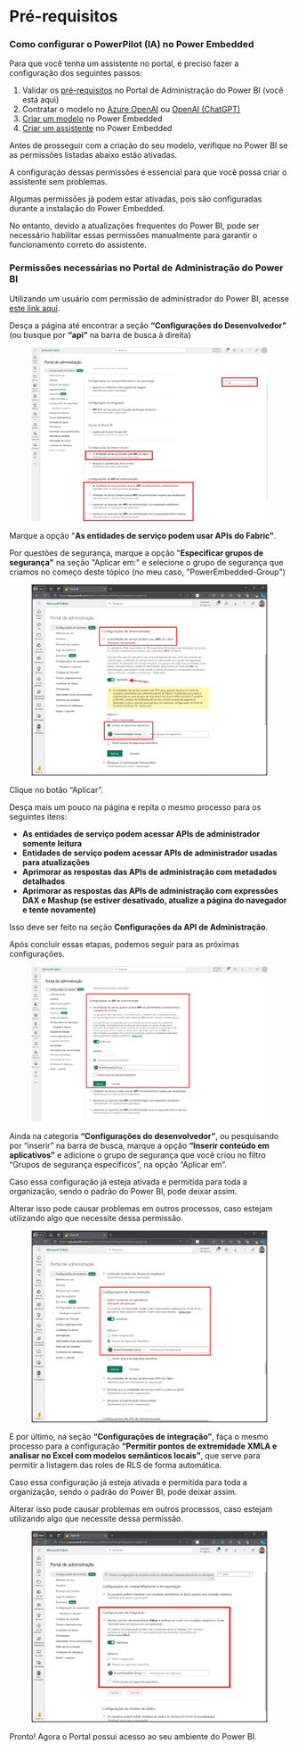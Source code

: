 # Pré-requisitos

### Como configurar o PowerPilot (IA) no Power Embedded

Para que você tenha um assistente no portal, é preciso fazer a configuração dos seguintes passos:

1. Validar os [pré-requisitos](pre-requisitos.md) no Portal de Administração do Power BI (você está aqui)
2. Contratar o modelo no [Azure OpenAI](contratacao-de-uma-ia/azure-openai.md) ou [OpenAI (ChatGPT)](contratacao-de-uma-ia/openai.md)
3. [Criar um modelo](modelos-de-ia.md) no Power Embedded
4. [Criar um assistente](assistentes-de-ia.md) no Power Embedded



Antes de prosseguir com a criação do seu modelo, verifique no Power BI se as permissões listadas abaixo estão ativadas.

A configuração dessas permissões é essencial para que você possa criar o assistente sem problemas.&#x20;

Algumas permissões já podem estar ativadas, pois são configuradas durante a instalação do Power Embedded.

No entanto, devido a atualizações frequentes do Power BI, pode ser necessário habilitar essas permissões manualmente para garantir o funcionamento correto do assistente.



### Permissões necessárias no Portal de Administração do Power BI

Utilizando um usuário com permissão de administrador do Power BI, acesse [este link aqui](https://app.powerbi.com/admin-portal/tenantSettings).

Desça a página até encontrar a seção **“Configurações do Desenvolvedor”** (ou busque por **“api”** na barra de busca à direita)

<figure><img src="../../.gitbook/assets/image (79).png" alt=""><figcaption></figcaption></figure>

Marque a opção "**As entidades de serviço podem usar APIs do Fabric"**.

Por questões de segurança, marque a opção "**Especificar grupos de segurança"** na seção "Aplicar em:" e selecione o grupo de segurança que criamos no começo deste tópico (no meu caso, "PowerEmbedded-Group")

<figure><img src="../../.gitbook/assets/image (80).png" alt=""><figcaption></figcaption></figure>

Clique no botão “Aplicar”.



Desça mais um pouco na página e repita o mesmo processo para os seguintes itens:

* **As entidades de serviço podem acessar APIs de administrador somente leitura**
* **Entidades de serviço podem acessar APIs de administrador usadas para atualizações**
* **Aprimorar as respostas das APIs de administração com metadados detalhados**
* **Aprimorar as respostas das APIs de administração com expressões DAX e Mashup (se estiver desativado, atualize a página do navegador e tente novamente)**

Isso deve ser feito na seção **Configurações da API de Administração**.

Após concluir essas etapas, podemos seguir para as próximas configurações.

<figure><img src="../../.gitbook/assets/image (81).png" alt=""><figcaption></figcaption></figure>

Ainda na categoria **“Configurações do desenvolvedor”**, ou pesquisando por “inserir” na barra de busca, marque a opção **“Inserir conteúdo em aplicativos”** e adicione o grupo de segurança que você criou no filtro “Grupos de segurança específicos”, na opção “Aplicar em”.

Caso essa configuração já esteja ativada e permitida para toda a organização, sendo o padrão do Power BI, pode deixar assim.&#x20;

Alterar isso pode causar problemas em outros processos, caso estejam utilizando algo que necessite dessa permissão.

<figure><img src="../../.gitbook/assets/image (82).png" alt=""><figcaption></figcaption></figure>

E por último, na seção **“Configurações de integração”**, faça o mesmo processo para a configuração **“Permitir pontos de extremidade XMLA e analisar no Excel com modelos semânticos locais”**, que serve para permitir a listagem das roles de RLS de forma automática.

Caso essa configuração já esteja ativada e permitida para toda a organização, sendo o padrão do Power BI, pode deixar assim.&#x20;

Alterar isso pode causar problemas em outros processos, caso estejam utilizando algo que necessite dessa permissão.

<figure><img src="../../.gitbook/assets/image (83).png" alt=""><figcaption></figcaption></figure>

Pronto! Agora o Portal possui acesso ao seu ambiente do Power BI.
